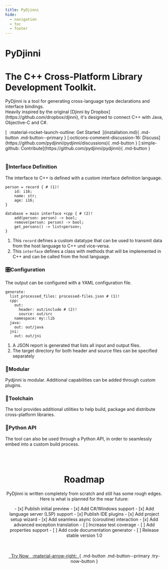 ```yaml
---
title: PyDjinni
hide:
  - navigation
  - toc
  - footer
---
```


<h1 class="hero-title">PyDjinni</h1>
<h1 class="hero-subtitle">The C++ Cross-Platform Library<br>Development Toolkit.</h1>
<p class="hero-abstract" markdown>
PyDjinni is a tool for generating cross-language type declarations and interface bindings.<br>
Heavily inspired by the original [Djinni by Dropbox](https://github.com/dropbox/djinni), it's designed to connect C++ with Java, Objective-C and C#.
</p>

<div class="hero-buttons" markdown>
[&nbsp;&nbsp;:material-rocket-launch-outline: Get Started&nbsp;&nbsp;](installation.md){ .md-button .md-button--primary }
[:octicons-comment-discussion-16: Discuss](https://github.com/pydjinni/pydjinni/discussions){ .md-button }
[:simple-github: Contribute](https://github.com/pydjinni/pydjinni){ .md-button }
</div>

<br>

<div class="main-feature-panels" markdown>

<div class="feature-panel" markdown>

<h3><span class="feature-icon">💬</span>Interface Definition</h3>

The interface to C++ is defined with a custom interface definition language.

```{ .djinni }
person = record { # (1)!
    id: i16;
    name: str;
    age: i16;
}

database = main interface +cpp { # (2)!
    add(person: person) -> bool;
    remove(person: person) -> bool;
    get_persons() -> list<person>;
}
```

1. This `record` defines a custom datatype that can be used to transmit data
   from the host language to C++ und vice-versa.
2. This `interface` defines a class with methods that will be implemented in C++ and can
   be called from the host language.

</div>

<div class="feature-panel" markdown>

<h3><span class="feature-icon">🎛️</span>Configuration</h3>

The output can be configured with a YAML configuration file.

```{ .yaml }
generate:
  list_processed_files: processed-files.json # (1)!
  cpp:
    out:
      header: out/include # (2)!
      source: out/src
    namespace: my::lib
  java:
    out: out/java
  jni:
    out: out/jni
```

1. A JSON report is generated that lists all input and output files.
2. The target directory for both header and source files can be specified separately

</div>

</div>

<div class="secondary-feature-panels" markdown>

<div class="feature-panel" markdown>

<h3><span class="feature-icon">🔌</span>Modular</h3>

Pydjinni is modular. Additional capabilities can be added through custom plugins.

</div>

<div class="feature-panel" markdown>

<h3><span class="feature-icon">🔧️</span>Toolchain</h3>

The tool provides additional utilities to help build, package and distribute cross-platform libraries.

</div>

<div class="feature-panel" markdown>

<h3><span class="feature-icon">🐍</span>Python API</h3>

The tool can also be used through a Python API, in order to seamlessly embed into a custom build process.

</div>

</div>

<br>
<br>

<center markdown>

# Roadmap

PyDjinni is written completely from scratch and still has some rough edges.<br>
Here is what is planned for the near future:

<div id="roadmap" markdown>
- [x] Publish initial preview
- [x] Add C#/Windows support
- [x] Add language server (LSP) support
- [x] Publish IDE plugins
- [x] Add project setup wizard
- [x] Add seamless async (coroutine) interaction
- [x] Add advanced exception translation
- [ ] Increase test coverage
- [ ] Add properties support
- [ ] Add code documentation generator
- [ ] Release stable version 1.0

</div>

<br>
<br>

[&nbsp;&nbsp;Try Now &nbsp; :material-arrow-right:&nbsp;&nbsp;](installation.md){ .md-button .md-button--primary .try-now-button }

</center>
<br>

